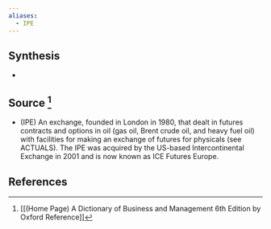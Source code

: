```yaml
---
aliases:
  - IPE
---
```

## Synthesis
- 
## Source [^1]
- (IPE) An exchange, founded in London in 1980, that dealt in futures contracts and options in oil (gas oil, Brent crude oil, and heavy fuel oil) with facilities for making an exchange of futures for physicals (see ACTUALS). The IPE was acquired by the US-based Intercontinental Exchange in 2001 and is now known as ICE Futures Europe.
## References

[^1]: [[(Home Page) A Dictionary of Business and Management 6th Edition by Oxford Reference]]